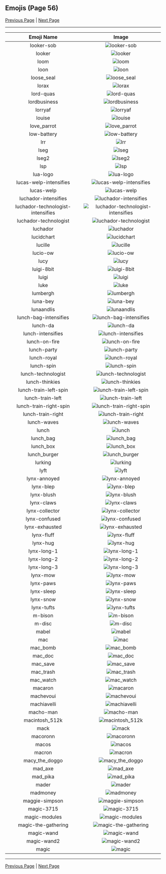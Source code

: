 
## Emojis (Page 56)

[Previous Page](/docs/hc/page-l-0055.md)
  | [Next Page](/docs/hc/page-m-0057.md)

<hr />

|Emoji Name|Image|
| :-: | :-: |
|looker-sob| ![looker-sob](/emojis/hc/looker-sob.png)|
|looker| ![looker](/emojis/hc/looker.png)|
|loom| ![loom](/emojis/hc/loom.png)|
|loon| ![loon](/emojis/hc/loon.png)|
|loose_seal| ![loose_seal](/emojis/hc/loose_seal.png)|
|lorax| ![lorax](/emojis/hc/lorax.png)|
|lord-quas| ![lord-quas](/emojis/hc/lord-quas.gif)|
|lordbusiness| ![lordbusiness](/emojis/hc/lordbusiness.png)|
|lorryaf| ![lorryaf](/emojis/hc/lorryaf.png)|
|louise| ![louise](/emojis/hc/louise.jpg)|
|love_parrot| ![love_parrot](/emojis/hc/love_parrot.gif)|
|low-battery| ![low-battery](/emojis/hc/low-battery.png)|
|lrr| ![lrr](/emojis/hc/lrr.png)|
|lseg| ![lseg](/emojis/hc/lseg.png)|
|lseg2| ![lseg2](/emojis/hc/lseg2.png)|
|lsp| ![lsp](/emojis/hc/lsp.gif)|
|lua-logo| ![lua-logo](/emojis/hc/lua-logo.png)|
|lucas-welp-intensifies| ![lucas-welp-intensifies](/emojis/hc/lucas-welp-intensifies.gif)|
|lucas-welp| ![lucas-welp](/emojis/hc/lucas-welp.png)|
|luchador-intensifies| ![luchador-intensifies](/emojis/hc/luchador-intensifies.gif)|
|luchador-technologist-intensifies| ![luchador-technologist-intensifies](/emojis/hc/luchador-technologist-intensifies.gif)|
|luchador-technologist| ![luchador-technologist](/emojis/hc/luchador-technologist.png)|
|luchador| ![luchador](/emojis/hc/luchador.png)|
|lucidchart| ![lucidchart](/emojis/hc/lucidchart.png)|
|lucille| ![lucille](/emojis/hc/lucille.png)|
|lucio-ow| ![lucio-ow](/emojis/hc/lucio-ow.png)|
|lucy| ![lucy](/emojis/hc/lucy.jpg)|
|luigi-8bit| ![luigi-8bit](/emojis/hc/luigi-8bit.png)|
|luigi| ![luigi](/emojis/hc/luigi.png)|
|luke| ![luke](/emojis/hc/luke.png)|
|lumbergh| ![lumbergh](/emojis/hc/lumbergh.jpg)|
|luna-bey| ![luna-bey](/emojis/hc/luna-bey.jpg)|
|lunaandlis| ![lunaandlis](/emojis/hc/lunaandlis.png)|
|lunch-bag-intensifies| ![lunch-bag-intensifies](/emojis/hc/lunch-bag-intensifies.gif)|
|lunch-da| ![lunch-da](/emojis/hc/lunch-da.png)|
|lunch-intensifies| ![lunch-intensifies](/emojis/hc/lunch-intensifies.gif)|
|lunch-on-fire| ![lunch-on-fire](/emojis/hc/lunch-on-fire.gif)|
|lunch-party| ![lunch-party](/emojis/hc/lunch-party.gif)|
|lunch-royal| ![lunch-royal](/emojis/hc/lunch-royal.png)|
|lunch-spin| ![lunch-spin](/emojis/hc/lunch-spin.gif)|
|lunch-technologist| ![lunch-technologist](/emojis/hc/lunch-technologist.png)|
|lunch-thinkies| ![lunch-thinkies](/emojis/hc/lunch-thinkies.png)|
|lunch-train-left-spin| ![lunch-train-left-spin](/emojis/hc/lunch-train-left-spin.gif)|
|lunch-train-left| ![lunch-train-left](/emojis/hc/lunch-train-left.png)|
|lunch-train-right-spin| ![lunch-train-right-spin](/emojis/hc/lunch-train-right-spin.gif)|
|lunch-train-right| ![lunch-train-right](/emojis/hc/lunch-train-right.png)|
|lunch-waves| ![lunch-waves](/emojis/hc/lunch-waves.gif)|
|lunch| ![lunch](/emojis/hc/lunch.png)|
|lunch_bag| ![lunch_bag](/emojis/hc/lunch_bag.png)|
|lunch_box| ![lunch_box](/emojis/hc/lunch_box.gif)|
|lunch_burger| ![lunch_burger](/emojis/hc/lunch_burger.gif)|
|lurking| ![lurking](/emojis/hc/lurking.png)|
|lyft| ![lyft](/emojis/hc/lyft.png)|
|lynx-annoyed| ![lynx-annoyed](/emojis/hc/lynx-annoyed.png)|
|lynx-blep| ![lynx-blep](/emojis/hc/lynx-blep.png)|
|lynx-blush| ![lynx-blush](/emojis/hc/lynx-blush.png)|
|lynx-claws| ![lynx-claws](/emojis/hc/lynx-claws.png)|
|lynx-collector| ![lynx-collector](/emojis/hc/lynx-collector.png)|
|lynx-confused| ![lynx-confused](/emojis/hc/lynx-confused.png)|
|lynx-exhausted| ![lynx-exhausted](/emojis/hc/lynx-exhausted.png)|
|lynx-fluff| ![lynx-fluff](/emojis/hc/lynx-fluff.png)|
|lynx-hug| ![lynx-hug](/emojis/hc/lynx-hug.png)|
|lynx-long-1| ![lynx-long-1](/emojis/hc/lynx-long-1.png)|
|lynx-long-2| ![lynx-long-2](/emojis/hc/lynx-long-2.png)|
|lynx-long-3| ![lynx-long-3](/emojis/hc/lynx-long-3.png)|
|lynx-mow| ![lynx-mow](/emojis/hc/lynx-mow.png)|
|lynx-paws| ![lynx-paws](/emojis/hc/lynx-paws.png)|
|lynx-sleep| ![lynx-sleep](/emojis/hc/lynx-sleep.png)|
|lynx-snow| ![lynx-snow](/emojis/hc/lynx-snow.png)|
|lynx-tufts| ![lynx-tufts](/emojis/hc/lynx-tufts.png)|
|m-bison| ![m-bison](/emojis/hc/m-bison.png)|
|m-disc| ![m-disc](/emojis/hc/m-disc.png)|
|mabel| ![mabel](/emojis/hc/mabel.png)|
|mac| ![mac](/emojis/hc/mac.png)|
|mac_bomb| ![mac_bomb](/emojis/hc/mac_bomb.png)|
|mac_doc| ![mac_doc](/emojis/hc/mac_doc.png)|
|mac_save| ![mac_save](/emojis/hc/mac_save.png)|
|mac_trash| ![mac_trash](/emojis/hc/mac_trash.png)|
|mac_watch| ![mac_watch](/emojis/hc/mac_watch.png)|
|macaron| ![macaron](/emojis/hc/macaron.jpg)|
|machevoui| ![machevoui](/emojis/hc/machevoui.png)|
|machiavelli| ![machiavelli](/emojis/hc/machiavelli.jpg)|
|macho-man| ![macho-man](/emojis/hc/macho-man.gif)|
|macintosh_512k| ![macintosh_512k](/emojis/hc/macintosh_512k.png)|
|mack| ![mack](/emojis/hc/mack.jpg)|
|macoronn| ![macoronn](/emojis/hc/macoronn.png)|
|macos| ![macos](/emojis/hc/macos.png)|
|macron| ![macron](/emojis/hc/macron.png)|
|macy_the_doggo| ![macy_the_doggo](/emojis/hc/macy_the_doggo.png)|
|mad_axe| ![mad_axe](/emojis/hc/mad_axe.gif)|
|mad_pika| ![mad_pika](/emojis/hc/mad_pika.png)|
|mader| ![mader](/emojis/hc/mader.jpg)|
|madmoney| ![madmoney](/emojis/hc/madmoney.jpg)|
|maggie-simpson| ![maggie-simpson](/emojis/hc/maggie-simpson.png)|
|magic-3715| ![magic-3715](/emojis/hc/magic-3715.gif)|
|magic-modules| ![magic-modules](/emojis/hc/magic-modules.png)|
|magic-the-gathering| ![magic-the-gathering](/emojis/hc/magic-the-gathering.jpg)|
|magic-wand| ![magic-wand](/emojis/hc/magic-wand.png)|
|magic-wand2| ![magic-wand2](/emojis/hc/magic-wand2.png)|
|magic| ![magic](/emojis/hc/magic.gif)|

<hr/>

[Previous Page](/docs/hc/page-l-0055.md)
  | [Next Page](/docs/hc/page-m-0057.md)